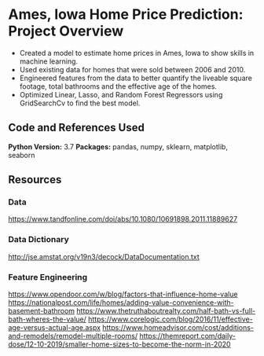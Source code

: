 # Ames, Iowa Home Price Prediction: Project Overview
* Created a model to estimate home prices in Ames, Iowa to show skills in machine learning.
* Used existing data for homes that were sold between 2006 and 2010.
* Engineered features from the data to better quantify the liveable square footage, total bathrooms and the effective age of the homes.
* Optimized Linear, Lasso, and Random Forest Regressors using GridSearchCv to find the best model.

## Code and References Used
**Python Version:** 3.7
**Packages:** pandas, numpy, sklearn, matplotlib, seaborn

## Resources

### Data
https://www.tandfonline.com/doi/abs/10.1080/10691898.2011.11889627

### Data Dictionary
http://jse.amstat.org/v19n3/decock/DataDocumentation.txt

### Feature Engineering
https://www.opendoor.com/w/blog/factors-that-influence-home-value
https://nationalpost.com/life/homes/adding-value-convenience-with-basement-bathroom
https://www.thetruthaboutrealty.com/half-bath-vs-full-bath-wheres-the-value/
https://www.corelogic.com/blog/2016/11/effective-age-versus-actual-age.aspx
https://www.homeadvisor.com/cost/additions-and-remodels/remodel-multiple-rooms/
https://themreport.com/daily-dose/12-10-2019/smaller-home-sizes-to-become-the-norm-in-2020
